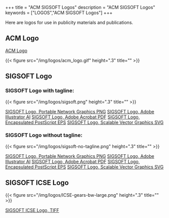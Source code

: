 
+++
title = "ACM SIGSOFT Logos"
description = "ACM SIGSOFT Logos"
keywords = ["LOGOS","ACM SIGSOFT Logos"]
+++

Here are logos for use in publicity materials and publications.

## ACM Logo
[ACM Logo](/logo/acm_logo.gif)

{{< figure src="/img/logos/acm_logo.gif" height=".3" title="" >}}

## SIGSOFT Logo

###  SIGSOFT Logo with tagline:

{{< figure src="/img/logos/sigsoft.png" height=".3" title="" >}}

[SIGSOFT Logo, Portable Network Graphics PNG](/logo/sigsoft.png)
[SIGSOFT Logo, Adobe Illustrator AI](/logo/sigsoft.ai.ps)
[SIGSOFT Logo, Adobe Acrobat PDF](/logo/sigsoft.pdf)
[SIGSOFT Logo, Encapsulated PostScript EPS](/logo/sigsoft.eps)
[SIGSOFT Logo, Scalable Vector Graphics SVG](/logo/sigsoft.svg)


### SIGSOFT Logo without tagline:

{{< figure src="/img/logos/sigsoft-no-tagline.png" height=".3" title="" >}}

[SIGSOFT Logo, Portable Network Graphics PNG](/logo/sigsoft-no-tagline.png)
[SIGSOFT Logo, Adobe Illustrator AI](/logo/sigsoft-no-tagline.ai)
[SIGSOFT Logo, Adobe Acrobat PDF](/logo/sigsoft-no-tagline.pdf)
[SIGSOFT Logo, Encapsulated PostScript EPS](/logo/sigsoft-no-tagline.eps)
[SIGSOFT Logo, Scalable Vector Graphics SVG](/logo/sigsoft-no-tagline.svg)

## SIGSOFT ICSE Logo

{{< figure src="/img/logos/ICSE-gears-bw-large.png" height=".3" title="" >}}

[SIGSOFT ICSE Logo, TIFF](/logo/ICSE-gears-bw-large.tiff)


